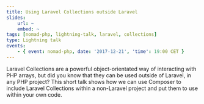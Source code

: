 ```yaml
---
title: Using Laravel Collections outside Laravel
slides:
    url: ~
    embed: ~
tags: [nomad-php, lightning-talk, laravel, collections]
type: Lightning talk
events:
    - { event: nomad-php, date: '2017-12-21', 'time': 19:00 CET }
---
```

Laravel Collections are a powerful object-orientated way of interacting with PHP arrays, but did you know that they can be used outside of Laravel, in any PHP project? This short talk shows how we can use Composer to include Laravel Collections within a non-Laravel project and put them to use within your own code.
